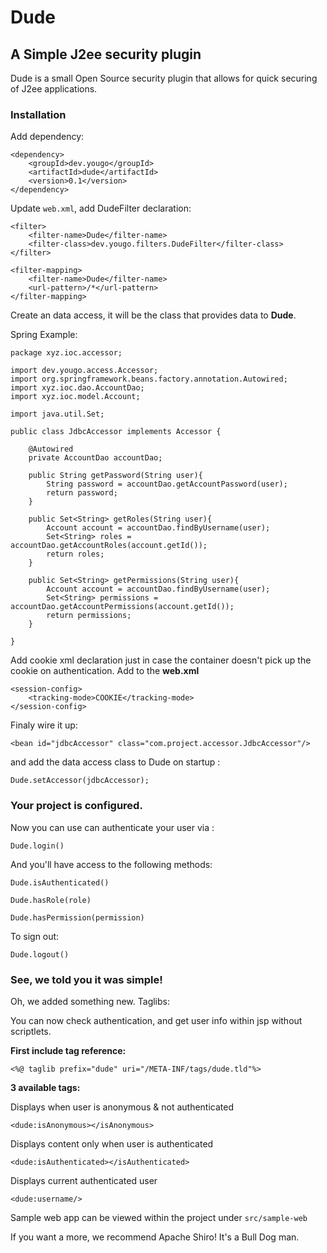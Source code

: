 #  Dude

## A Simple J2ee security plugin

Dude is a small Open Source security plugin that allows for quick securing of J2ee applications.

### Installation

Add dependency:

```
<dependency>
    <groupId>dev.yougo</groupId>
    <artifactId>dude</artifactId>
    <version>0.1</version>
</dependency>
```

Update `web.xml`, add DudeFilter declaration:

```
<filter>
    <filter-name>Dude</filter-name>
    <filter-class>dev.yougo.filters.DudeFilter</filter-class>
</filter>

<filter-mapping>
    <filter-name>Dude</filter-name>
    <url-pattern>/*</url-pattern>
</filter-mapping>
```

Create an data access, it will be the class
that provides data to **Dude**.

Spring Example:

```
package xyz.ioc.accessor;

import dev.yougo.access.Accessor;
import org.springframework.beans.factory.annotation.Autowired;
import xyz.ioc.dao.AccountDao;
import xyz.ioc.model.Account;

import java.util.Set;

public class JdbcAccessor implements Accessor {

    @Autowired
    private AccountDao accountDao;

    public String getPassword(String user){
        String password = accountDao.getAccountPassword(user);
        return password;
    }

    public Set<String> getRoles(String user){
        Account account = accountDao.findByUsername(user);
        Set<String> roles = accountDao.getAccountRoles(account.getId());
        return roles;
    }

    public Set<String> getPermissions(String user){
        Account account = accountDao.findByUsername(user);
        Set<String> permissions = accountDao.getAccountPermissions(account.getId());
        return permissions;
    }

}
```

Add cookie xml declaration just in case the container 
doesn't pick up the cookie on authentication. Add to the **web.xml**

```
<session-config>
    <tracking-mode>COOKIE</tracking-mode>
</session-config>
```


Finaly wire it up:

```
<bean id="jdbcAccessor" class="com.project.accessor.JdbcAccessor"/>
```

and add the data access class to Dude on startup :

```Dude.setAccessor(jdbcAccessor);```


### Your project is configured. 

Now you can use can authenticate your user via :

`Dude.login()`

And you'll have access to the following methods:

`Dude.isAuthenticated()`

`Dude.hasRole(role)`

`Dude.hasPermission(permission)`

To sign out:

`Dude.logout()`

### See, we told you it was simple!

Oh, we added something new. Taglibs:

You can now check authentication, and get user info 
within jsp without scriptlets.

**First include tag reference:**

`<%@ taglib prefix="dude" uri="/META-INF/tags/dude.tld"%>`

**3 available tags:**

Displays when user is anonymous & not authenticated

`<dude:isAnonymous></isAnonymous>`


Displays content only when user is authenticated

`<dude:isAuthenticated></isAuthenticated>`


Displays current authenticated user

`<dude:username/>`


Sample web app can be viewed within the project under `src/sample-web`

If you want a more, we recommend Apache Shiro! It's a Bull Dog man.